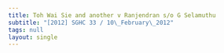 ```yaml
---
title: Toh Wai Sie and another v Ranjendran s/o G Selamuthu
subtitle: "[2012] SGHC 33 / 10\_February\_2012"
tags: null
layout: single
---
```


